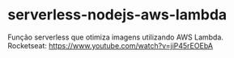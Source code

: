 # serverless-nodejs-aws-lambda
Função serverless que otimiza imagens utilizando AWS Lambda.
Rocketseat: https://www.youtube.com/watch?v=jiP45rEOEbA
